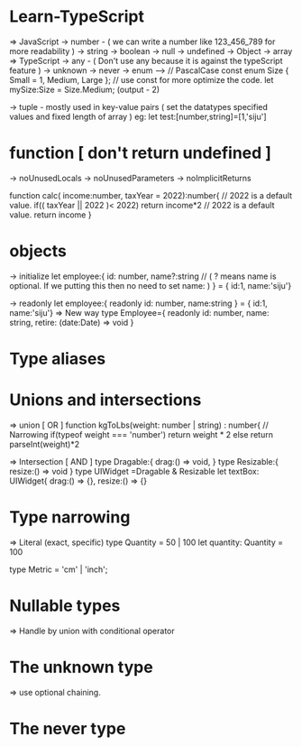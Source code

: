 # Learn-TypeScript
=> JavaScript
-> number - ( we can write a number like 123_456_789 for more readability )
-> string
-> boolean
-> null
-> undefined
-> Object
-> array
=> TypeScript
-> any - ( Don't use any because it is against the typeScript feature )
-> unknown
-> never
-> enum 
--> // PascalCase
const enum Size { Small = 1, Medium, Large }; // use const for more optimize the code.
let mySize:Size = Size.Medium; (output - 2)

-> tuple - mostly used in key-value pairs ( set the datatypes specified values and fixed length of array ) eg: let test:[number,string]=[1,'siju'] 
# function [ don't return undefined ]
-> noUnusedLocals
-> noUnusedParameters
-> noImplicitReturns

function calc( income:number, taxYear = 2022):number{ // 2022 is a default value.
if(( taxYear || 2022 )< 2022) return income*2 // 2022 is a default value. 
return income
}
# objects
-> initialize
let employee:{
id: number,
name?:string // ( ? means name is optional. If we putting this then no need to set name: )
} = { id:1, name:'siju'}

-> readonly
let employee:{
readonly id: number,
name:string 
} = { id:1, name:'siju'}
=> New way
type Employee={
readonly id: number,
name: string,
retire: (date:Date) => void
}

# Type aliases
# Unions and intersections

=> union [ OR ]
function kgToLbs(weight: number | string) : number{
// Narrowing
if(typeof weight === 'number')
return weight * 2
else
return parseInt(weight)*2

=> Intersection [ AND ]
type Dragable:{
drag:() => void,
}
type Resizable:{
resize:() => void
}
type UIWidget =Dragable & Resizable
let textBox: UIWidget{
drag:() => {},
resize:() => {}

# Type narrowing
=> Literal (exact, specific)
type Quantity = 50 | 100
let quantity: Quantity = 100

type Metric = 'cm' | 'inch';
 
# Nullable types
=> Handle by union with conditional operator

# The unknown type
=> use optional chaining.
# The never type
